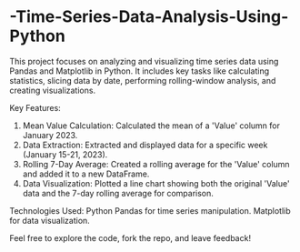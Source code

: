 # -Time-Series-Data-Analysis-Using-Python

This project focuses on analyzing and visualizing time series data using Pandas and Matplotlib in Python. It includes key tasks like calculating statistics, slicing data by date, performing rolling-window analysis, and creating visualizations.

Key Features:
1. Mean Value Calculation: Calculated the mean of a 'Value' column for January 2023.
2. Data Extraction: Extracted and displayed data for a specific week (January 15-21, 2023).
3. Rolling 7-Day Average: Created a rolling average for the 'Value' column and added it to a new DataFrame.
4. Data Visualization: Plotted a line chart showing both the original 'Value' data and the 7-day rolling average for comparison.

Technologies Used:
Python
Pandas for time series manipulation.
Matplotlib for data visualization.

Feel free to explore the code, fork the repo, and leave feedback!
